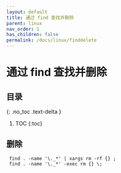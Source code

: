 ```yaml
---
layout: default
title: 通过 find 查找并删除
parent: linux
nav_order: 1
has_children: false
permalink: /docs/linux/finddelete
---
```

# 通过 find 查找并删除

## 目录
{: .no_toc .text-delta }

1. TOC
{:toc}

## 删除

```shell
 find . -name '\._*' | xargs rm -rf {} ;
 find . -name '\._*' -exec rm {} \;
```
